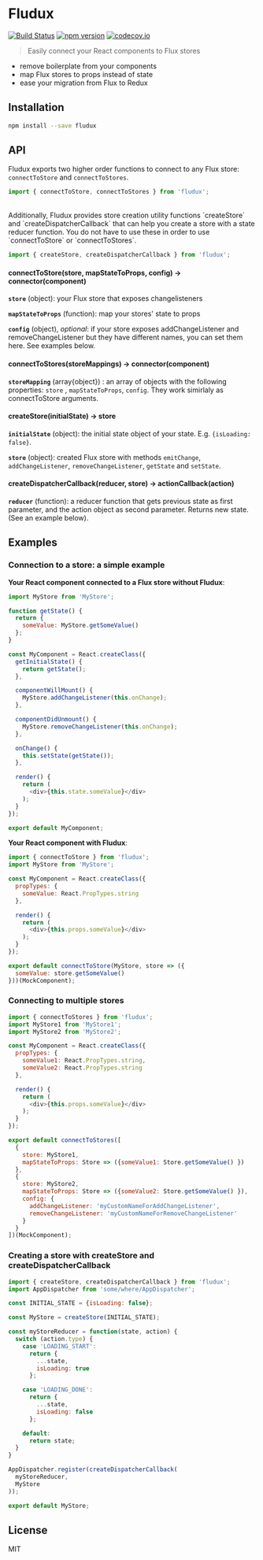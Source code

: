 # Fludux

[![Build Status](https://travis-ci.org/nygardk/fludux.svg?branch=master)](https://travis-ci.org/nygardk/fludux)
[![npm version](https://badge.fury.io/js/fludux.svg)](https://www.npmjs.com/package/fludux)
[![codecov.io](https://codecov.io/github/nygardk/fludux/coverage.svg?branch=master)](https://codecov.io/github/nygardk/fludux?branch=master)

> Easily connect your React components to Flux stores

* remove boilerplate from your components
* map Flux stores to props instead of state
* ease your migration from Flux to Redux

## Installation

```sh
npm install --save fludux
```

## API

Fludux exports two higher order functions to connect to any Flux store:
`connectToStore` and `connectToStores`.

```js
import { connectToStore, connectToStores } from 'fludux';
```

<br />
Additionally, Fludux provides store creation utility functions `createStore`
and `createDispatcherCallback` that can help you create a store with a state
reducer function. You do not have to use these in order to use `connectToStore`
or `connectToStores`.

```js
import { createStore, createDispatcherCallback } from 'fludux';
```

#### connectToStore(store, mapStateToProps, config) -> connector(component)

__`store`__ (object): your Flux store that exposes changelisteners

__`mapStateToProps`__ (function): map your stores' state to props

__`config`__ (object), _optional_: if your store exposes addChangeListener and removeChangeListener
but they have different names, you can set them here. See examples below.

#### connectToStores(storeMappings) -> connector(component)

__`storeMapping`__ (array{object}) : an array of objects with the following properties:
`store` , `mapStateToProps`, `config`. They work simirlaly as connectToStore
arguments.

#### createStore(initialState) -> store

__`initialState`__ (object): the initial state object of your state.
E.g. `{isLoading: false}`.

__`store`__ (object): created Flux store with methods `emitChange`,
`addChangeListener`, `removeChangeListener`, `getState` and `setState`.

#### createDispatcherCallback(reducer, store) -> actionCallback(action)

__`reducer`__ (function): a reducer function that gets previous state as first
parameter, and the action object as second parameter. Returns new state.
(See an example below).

## Examples

### Connection to a store: a simple example

__Your React component connected to a Flux store without Fludux__:

```js
import MyStore from 'MyStore';

function getState() {
  return {
    someValue: MyStore.getSomeValue()
  };
}

const MyComponent = React.createClass({
  getInitialState() {
    return getState();
  },

  componentWillMount() {
    MyStore.addChangeListener(this.onChange);
  },

  componentDidUnmount() {
    MyStore.removeChangeListener(this.onChange);
  },

  onChange() {
    this.setState(getState());
  },

  render() {
    return (
      <div>{this.state.someValue}</div>
    );
  }
});

export default MyComponent;

```

__Your React component with Fludux__:


```js
import { connectToStore } from 'fludux';
import MyStore from 'MyStore';

const MyComponent = React.createClass({
  propTypes: {
    someValue: React.PropTypes.string
  },

  render() {
    return (
      <div>{this.props.someValue}</div>
    );
  }
});

export default connectToStore(MyStore, store => ({
  someValue: store.getSomeValue()
}))(MockComponent);

```

### Connecting to multiple stores

```js
import { connectToStores } from 'fludux';
import MyStore1 from 'MyStore1';
import MyStore2 from 'MyStore2';

const MyComponent = React.createClass({
  propTypes: {
    someValue1: React.PropTypes.string,
    someValue2: React.PropTypes.string
  },

  render() {
    return (
      <div>{this.props.someValue}</div>
    );
  }
});

export default connectToStores([
  {
    store: MyStore1,
    mapStateToProps: Store => ({someValue1: Store.getSomeValue() })
  },
  {
    store: MyStore2,
    mapStateToProps: Store => ({someValue2: Store.getSomeValue() }),
    config: {
      addChangeListener: 'myCustomNameForAddChangeListener',
      removeChangeListener: 'myCustomNameForRemoveChangeListener'
    }
  }
])(MockComponent);
```

### Creating a store with createStore and createDispatcherCallback

```js
import { createStore, createDispatcherCallback } from 'fludux';
import AppDispatcher from 'some/where/AppDispatcher';

const INITIAL_STATE = {isLoading: false};

const MyStore = createStore(INITIAL_STATE);

const myStoreReducer = function(state, action) {
  switch (action.type) {
    case 'LOADING_START':
      return {
        ...state,
        isLoading: true
      };

    case 'LOADING_DONE':
      return {
        ...state,
        isLoading: false
      };

    default:
      return state;
  }
}

AppDispatcher.register(createDispatcherCallback(
  myStoreReducer,
  MyStore
));

export default MyStore;
```

## License

MIT
